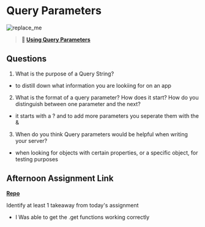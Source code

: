 # Query Parameters

![replace_me](https://codeworks.blob.core.windows.net/public/assets/img/illustrations/placeholder.svg)

> **📖 [Using Query Parameters](https://codeworksacademy.com/fs-student-guide/resources/wk5/01-Query-Parameters)**

## Questions

1. What is the purpose of a Query String?
- to distill down what information you are lookiing for on an app
2. What is the format of a query parameter? How does it start? How do you distinguish between one parameter and the next?
- it starts with a ? and to add more parameters you seperate them with the &
3. When do you think Query parameters would be helpful when writing your server?
- when looking for objects with certain properties, or a specific object, for testing purposes
## Afternoon Assignment Link

**[Repo](https://github.com/Jacobzeme8/BurgerShack)**

Identify at least 1 takeaway from today's assignment

- I Was able to get the .get functions working correctly
